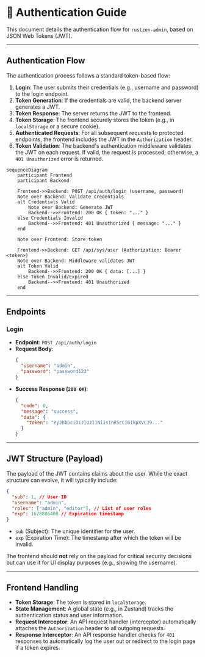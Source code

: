 # 🔐 Authentication Guide

This document details the authentication flow for `rustzen-admin`, based on JSON Web Tokens (JWT).

---

## Authentication Flow

The authentication process follows a standard token-based flow:

1.  **Login**: The user submits their credentials (e.g., username and password) to the login endpoint.
2.  **Token Generation**: If the credentials are valid, the backend server generates a JWT.
3.  **Token Response**: The server returns the JWT to the frontend.
4.  **Token Storage**: The frontend securely stores the token (e.g., in `localStorage` or a secure cookie).
5.  **Authenticated Requests**: For all subsequent requests to protected endpoints, the frontend includes the JWT in the `Authorization` header.
6.  **Token Validation**: The backend's authentication middleware validates the JWT on each request. If valid, the request is processed; otherwise, a `401 Unauthorized` error is returned.

```mermaid
sequenceDiagram
    participant Frontend
    participant Backend

    Frontend->>Backend: POST /api/auth/login (username, password)
    Note over Backend: Validate credentials
    alt Credentials Valid
        Note over Backend: Generate JWT
        Backend-->>Frontend: 200 OK { token: "..." }
    else Credentials Invalid
        Backend-->>Frontend: 401 Unauthorized { message: "..." }
    end

    Note over Frontend: Store token

    Frontend->>Backend: GET /api/sys/user (Authorization: Bearer <token>)
    Note over Backend: Middleware validates JWT
    alt Token Valid
        Backend-->>Frontend: 200 OK { data: [...] }
    else Token Invalid/Expired
        Backend-->>Frontend: 401 Unauthorized
    end
```

---

## Endpoints

### Login

- **Endpoint**: `POST /api/auth/login`
- **Request Body**:
  ```json
  {
    "username": "admin",
    "password": "password123"
  }
  ```
- **Success Response (`200 OK`)**:
  ```json
  {
    "code": 0,
    "message": "success",
    "data": {
      "token": "eyJhbGciOiJIUzI1NiIsInR5cCI6IkpXVCJ9..."
    }
  }
  ```

---

## JWT Structure (Payload)

The payload of the JWT contains claims about the user. While the exact structure can evolve, it will typically include:

```json
{
  "sub": 1, // User ID
  "username": "admin",
  "roles": ["admin", "editor"], // List of user roles
  "exp": 1678886400 // Expiration timestamp
}
```

- `sub` (Subject): The unique identifier for the user.
- `exp` (Expiration Time): The timestamp after which the token will be invalid.

The frontend should **not** rely on the payload for critical security decisions but can use it for UI display purposes (e.g., showing the username).

---

## Frontend Handling

- **Token Storage**: The token is stored in `localStorage`.
- **State Management**: A global state (e.g., in Zustand) tracks the authentication status and user information.
- **Request Interceptor**: An API request handler (interceptor) automatically attaches the `Authorization` header to all outgoing requests.
- **Response Interceptor**: An API response handler checks for `401` responses to automatically log the user out or redirect to the login page if a token expires.
